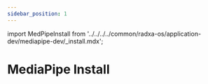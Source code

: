 ```yaml
---
sidebar_position: 1
---
```


import MedPipeInstall from '../../../../common/radxa-os/application-dev/mediapipe-dev/\_install.mdx';

# MediaPipe Install

<MedPipeInstall />
